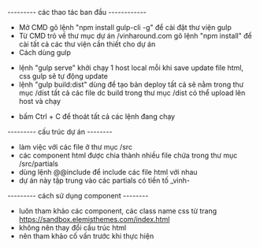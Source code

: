 --------- các thao tác ban đầu ------------
- Mở CMD gõ lệnh "npm install gulp-cli -g" để cài đặt thư viện gulp
- Từ CMD trỏ về thư mục dự  án /vinharound.com gõ lệnh "npm install" để cài tất cả các thư viện cần thiết cho dự án
- Cách dùng gulp
 + lệnh "gulp serve" khởi chạy 1 host local mỗi khi save update file html, css gulp sẽ tự động update 
 + lệnh "gulp build:dist" dùng để tạo bản deploy tất cả sẽ nằm trong thư mục /dist tất cả các file dc build trong thư mục /dist có thể upload lên host và chạy 
- bấm Ctrl + C để thoát tất cả các lệnh đang chạy

--------- cấu trúc dự án --------
- làm việc với các file ở thư mục /src
- các component html được chia thành nhiều file chứa trong thư mục /src/partials 
- dùng lệnh @@include để include các file html với nhau
- dự án này tập trung vào các partials có tiền tố _vinh-

--------- cách sử dụng component --------
- luôn tham khảo các component, các class name css từ trang https://sandbox.elemisthemes.com/index.html
- không nên thay đổi cấu trúc html
- nên tham khảo cố vấn trước khi thực hiện 